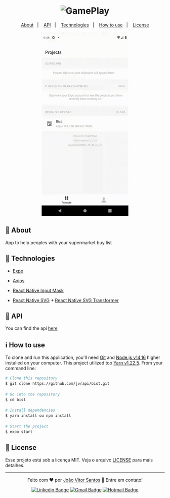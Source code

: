 <h1 align="center">
	<img src="https://user-images.githubusercontent.com/55202424/123529711-6834e680-d6c9-11eb-8fcf-511fec6854fb.png" alt="GamePlay" width="200"/>
</h1>
<p align="center">
  <a href="#open_book-about">About</a>&nbsp;&nbsp;&nbsp;|&nbsp;&nbsp;&nbsp;
  <a href="#-api">API</a>&nbsp;&nbsp;&nbsp;|&nbsp;&nbsp;&nbsp;
  <a href="#rocket-technologies">Technologies</a>&nbsp;&nbsp;&nbsp;|&nbsp;&nbsp;&nbsp;
  <a href="#information_source-how-to-use">How to use</a>&nbsp;&nbsp;&nbsp;|&nbsp;&nbsp;&nbsp;
  <a href="#memo-license">License</a>
</p>

<div align="center">
	<img src=".github/demonstration.gif" alt="Bist" height="580" />
	
</div>


## :open_book: About
App to help peoples with your supermarket buy list 


## :rocket: Technologies
- [Expo](https://docs.expo.io)

- [Axios](https://github.com/axios/axios)

- [React Native Input Mask](https://github.com/react-native-text-input-mask/react-native-text-input-mask)

- [React Native SVG](https://github.com/react-native-svg/react-native-svg) + [React Native SVG Transformer](https://github.com/kristerkari/react-native-svg-transformer)

## 🔖 API

You can find the api [here](https://github.com/jvrapi/bist-api)

## :information_source: How to use

To clone and run this application, you'll need [Git](https://git-scm.com) and  [Node.js v14.16](https://nodejs.org) higher installed on your computer. This project utilized too [Yarn v1.22.5](https://yarnpkg.com). From your command line:

```bash
# Clone this repository
$ git clone https://github.com/jvrapi/bist.git

# Go into the repository
$ cd bist

# Install dependencies
$ yarn install ou npm install

# Start the project
$ expo start

```

## :memo: License
Esse projeto está sob a licença MIT. Veja o arquivo [LICENSE](./LICENSE) para mais detalhes.

---


<div align="center">


Feito com  ❤ por [João Vitor Santos](https://github.com/jvrapi) 👋 Entre em contato!

[![Linkedin Badge](https://img.shields.io/badge/-João%20Vitor-blue?style=flat-square&logo=Linkedin&logoColor=white&link=https://www.linkedin.com/in/joaovitorssdelima/)](https://www.linkedin.com/in/joaovitorssdelima/) 
[![Gmail Badge](https://img.shields.io/badge/-Gmail-c14438?style=flat-square&logo=Gmail&logoColor=white&link=mailto:joaooviitoorr@gmail.com)](mailto:joaooviitoorr@gmail.com) 
[![Hotmail Badge](https://img.shields.io/badge/-Hotmail-0078d4?style=flat-square&logo=microsoft-outlook&logoColor=white&link=mailto:joaooviitorr@hotmail.com)](mailto:joaooviitorr@hotmail.com)
	
</div>
